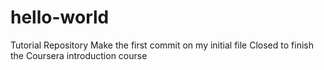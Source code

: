 # hello-world
Tutorial Repository
Make the first commit on my initial file
Closed to finish the Coursera introduction course
